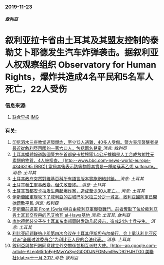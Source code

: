 ### [2019-11-23](/news/2019/11/23/index.md)

##### 敘利亞
#  叙利亚拉卡省由土耳其及其盟友控制的泰勒艾卜耶德发生汽车炸弹袭击。据叙利亚人权观察组织 Observatory for Human Rights，爆炸共造成4名平民和5名军人死亡，22人受伤 




### 信息来源:

1. [联合早报](https://www.zaobao.com.sg/realtime/world/story20191123-1007740) [IMG](https://www.zaobao.com.sg/sites/default/files/styles/og_share_medium/public/images/201911/20191123/syria-conflict-turkey-095836.jpg?itok=7PBiZQQ5)

### 有关:

1. [印尼泗水三座教堂連環爆炸，至少13人遇難，40多人受傷。警方表示襲擊者是最近從敘利亞回國的一家六口人，包括兩名兒童 ](/zh/news/2018/05/13/印尼泗水三座教堂連環爆炸-至少13人遇難-40多人受傷-警方表示襲擊者是最近從敘利亞回國的一家六口人-包括兩名兒童.md) _消息: 敘利亞_
2. [土耳其媒體報道該國警方在首都安卡拉搜獲1.4公斤據稱是人工合成放射性元素锎的物質，4人被扣查， [http:--www.bbc.com-news-world-europe-43463195 (BBC)] 當局其後表示該等物質其實是一種聚磺苯乙烯 sulfonate。](/zh/news/2018/03/19/土耳其媒體報道該國警方在首都安卡拉搜獲14公斤據稱是人工合成放射性元素锎的物質-4人被扣查-http-www.md) _消息: 土耳其_
3. [土耳其政府突然對維基百科所有語言版本實施網絡封鎖。 ](/zh/news/2017/04/29/土耳其政府突然對維基百科所有語言版本實施網絡封鎖.md) _消息: 土耳其_
4. [土耳其發生軍事政變，但失敗告終。 ](/zh/news/2016/07/15/土耳其發生軍事政變-但失敗告終.md) _消息: 土耳其_
5. [ 土耳其首都安卡拉发生两起爆炸案，造成至少30人死亡。](/zh/news/2015/10/10/土耳其首都安卡拉发生两起爆炸案-造成至少30人死亡.md) _消息: 土耳其_
6. [伊斯蘭國軍隊攻下了敘利亞的古城巴尔米拉三分之一城區，敘利亞國防軍已開始疏散平民](/zh/news/2015/05/20/伊斯蘭國軍隊攻下了敘利亞的古城巴尔米拉三分之一城區-敘利亞國防軍已開始疏散平民.md) _消息: 敘利亞_
7. [ 伊斯蘭前進軍 Front (Syria)與自由敘利亞軍爆發戰鬥，前者奪取了位於敘利亞與土耳其交界帶的巴艾哈瓦 al-Hawa基地 ](/zh/news/2013/12/7/伊斯蘭前進軍-Front-Syria-與自由敘利亞軍爆發戰鬥-前者奪取了位於敘利亞與土耳其交界帶的巴艾哈瓦-al-H.md) _消息: 土耳其, 敘利亞_
8. [库尔德武装分子在土耳其东南部同时发动几起袭击，造成24名士兵丧生。](/zh/news/2011/10/19/库尔德武装分子在土耳其东南部同时发动几起袭击-造成24名士兵丧生.md) _消息: 土耳其_
9. [利比亚问题联络小组第四次会议在土耳其伊斯坦布尔举行，会上承认利比亚反对派“全国过渡委员会”为利比亚人民的合法代表。](/zh/news/2011/07/15/利比亚问题联络小组第四次会议在土耳其伊斯坦布尔举行-会上承认利比亚反对派-全国过渡委员会-为利比亚人民的合法代表.md) _消息: 土耳其_
10. [ 敘利亞與黎巴嫩同意建立外交關係並相互派駐大使。[http:--ap.google.com-article-ALeqM5i1oFgHMwYaSyeGi0ODJNFGMvml9wD92HJHTG0 美聯社]date=十一月 2017 ](/zh/news/2008/08/14/敘利亞與黎巴嫩同意建立外交關係並相互派駐大使-http-apgooglecom-article-ALeqM5.md) _消息: 敘利亞_

